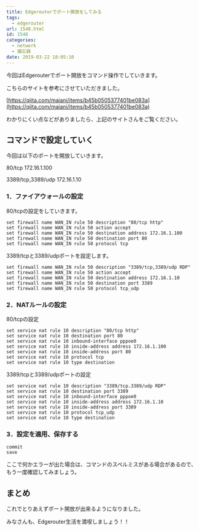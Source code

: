 ```yaml
---
title: Edgerouterでポート開放をしてみる
tags:
  - edgerouter
url: 1548.html
id: 1548
categories:
  - network
  - 備忘録
date: 2019-03-22 18:05:10
---
```


今回はEdgerouterでポート開放をコマンド操作でしていきます。

こちらのサイトを参考にさせていただきました。

[https://qiita.com/maiani/items/b45b0505377401be083a](https://qiita.com/maiani/items/b45b0505377401be083a)

わかりにくい点などがありましたら、上記のサイトさんをご覧ください。

コマンドで設定していく
-----------

今回は以下のポートを開放していきます。

80/tcp 172.16.1.100

3389/tcp,3389/udp 172.16.1.10

### 1．ファイアウォールの設定

80/tcpの設定をしていきます。

    set firewall name WAN_IN rule 50 description "80/tcp http"
    set firewall name WAN_IN rule 50 action accept
    set firewall name WAN_IN rule 50 destination address 172.16.1.100
    set firewall name WAN_IN rule 50 destination port 80
    set firewall name WAN_IN rule 50 protocol tcp

3389/tcpと3389/udpポートを設定します。

    set firewall name WAN_IN rule 50 description "3389/tcp,3389/udp RDP"
    set firewall name WAN_IN rule 50 action accept
    set firewall name WAN_IN rule 50 destination address 172.16.1.10
    set firewall name WAN_IN rule 50 destination port 3389
    set firewall name WAN_IN rule 50 protocol tcp_udp

### 2．NATルールの設定

80/tcpの設定

    set service nat rule 10 description "80/tcp http"
    set service nat rule 10 destination port 80
    set service nat rule 10 inbound-interface pppoe0
    set service nat rule 10 inside-address address 172.16.1.100
    set service nat rule 10 inside-address port 80
    set service nat rule 10 protocol tcp
    set service nat rule 10 type destination

3389/tcpと3389/udpポートの設定

    set service nat rule 10 description "3389/tcp.3389/udp RDP"
    set service nat rule 10 destination port 3389
    set service nat rule 10 inbound-interface pppoe0
    set service nat rule 10 inside-address address 172.16.1.10
    set service nat rule 10 inside-address port 3389
    set service nat rule 10 protocol tcp_udp
    set service nat rule 10 type destination

### 3．設定を適用、保存する

    commit
    save

ここで何かエラーが出た場合は、コマンドのスペルミスがある場合があるので、もう一度確認してみましょう。

まとめ
---

これでとりあえずポート開放が出来るようになりました。

みなさんも、Edgerouter生活を満喫しましょう！！